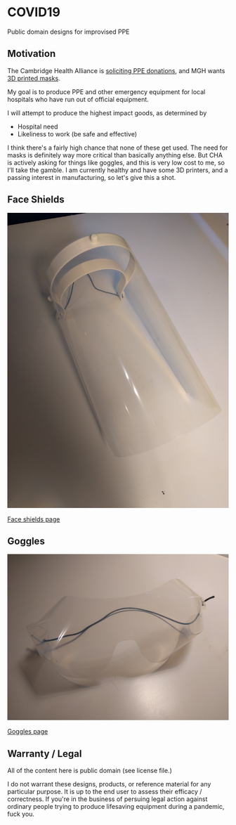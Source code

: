 # COVID19

Public domain designs for improvised PPE

## Motivation

The Cambridge Health Alliance is [soliciting PPE donations](https://www.challiance.org/about/newsroom/personal_protective_equipment_ppe_donations_1179), and MGH wants [3D printed masks](https://www.nbcboston.com/news/coronavirus/mgh-desperately-needs-supplies-president-says/2094292/).

My goal is to produce PPE and other emergency equipment for local hospitals who have run out of official equipment.

I will attempt to produce the highest impact goods, as determined by

* Hospital need
* Likeliness to work (be safe and effective)

I think there's a fairly high chance that none of these get used. The need for masks is definitely way more critical than basically anything else. But CHA is actively asking for things like goggles, and this is very low cost to me, so I'll take the gamble. I am currently healthy and have some 3D printers, and a passing interest in manufacturing, so let's give this a shot.

## Face Shields

![Face shield picture](shield.jpg)

[Face shields page](shields.md)

## Goggles

![Goggles picture](goggles.jpg)

[Goggles page](goggles.md)

## Warranty / Legal

All of the content here is public domain (see license file.)

I do not warrant these designs, products, or reference material for any particular purpose. It is up to the end user to assess their efficacy / correctness. If you're in the business of persuing legal action against ordinary people trying to produce lifesaving equipment during a pandemic, fuck you.
